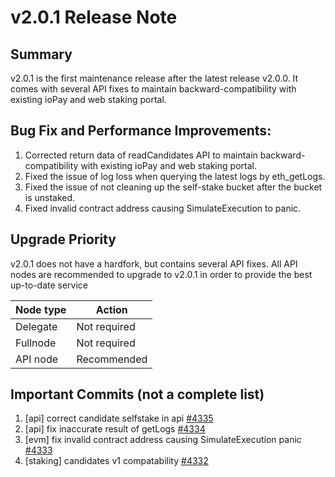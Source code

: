 # v2.0.1 Release Note

## Summary
v2.0.1 is the first maintenance release after the latest release v2.0.0. It
comes with several API fixes to maintain backward-compatibility with existing
ioPay and web staking portal.

## Bug Fix and Performance Improvements:
1. Corrected return data of readCandidates API to maintain backward-compatibility
with existing ioPay and web staking portal.
2. Fixed the issue of log loss when querying the latest logs by eth_getLogs.
3. Fixed the issue of not cleaning up the self-stake bucket after the bucket is
unstaked.
4. Fixed invalid contract address causing SimulateExecution to panic.

## Upgrade Priority
v2.0.1 does not have a hardfork, but contains several API fixes. All API nodes are
recommended to upgrade to v2.0.1 in order to provide the best up-to-date service

| Node type  | Action       |
| ---------- | ------------ |
| Delegate   | Not required |
| Fullnode   | Not required |
| API node   | Recommended  |

## Important Commits (not a complete list)
1. [api] correct candidate selfstake in api [#4335](https://github.com/iotexproject/iotex-core/pull/4335)
2. [api] fix inaccurate result of getLogs [#4334](https://github.com/iotexproject/iotex-core/pull/4334)
3. [evm] fix invalid contract address causing SimulateExecution panic [#4333](https://github.com/iotexproject/iotex-core/pull/4333)
4. [staking] candidates v1 compatability [#4332](https://github.com/iotexproject/iotex-core/pull/4332)



